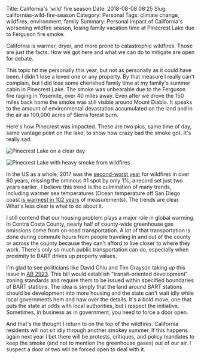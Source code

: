 Title: California's 'wild' fire season
Date: 2018-08-08 08:25
Slug: californias-wild-fire-season
Category: Personal
Tags: climate change, wildfires, environment, family
Summary: Personal impact of California's worsening wildfire season, losing family vacation time at Pinecrest Lake due to Ferguson fire smoke.

California is warmer, dryer, and more prone to catastrophic wildfires. Those are just the facts. How we got here and what we can do to mitigate are open for debate. 

This topic hit me personally this year, but not as personally as it could have been. I didn't lose a loved one or any property. By that measure I really can't complain, but I did lose some cherished family time at my family's summer cabin in Pinecrest Lake. The smoke was unbearable due to the Ferguson fire raging in Yosemite, over 40 miles away. Even after we drove the 150 miles back home the smoke was still visible around Mount Diablo. It speaks to the amount of environmental devastation accumulated on the land and in the air as 100,000 acres of Sierra forest burn.

​Here's how Pinecrest was impacted. These are two pics, same time of day, same vantage point on the lake, to show how crazy bad the smoke got. It's really sad. 

![Pinecrest Lake on a clear day]({static}/images/img-0963.jpg)

![Pinecrest Lake with heavy smoke from wildfires]({static}/images/bkj8sftetmgezpmik1nn4g.jpg)

In the US as a whole, 2017 was the [second-worst year](https://www.nifc.gov/fireInfo/fireInfo_stats_totalFires.html) for wildfires in over 60 years, missing the ominous #1 spot by only 1%, a record set just two years earlier.  I believe this trend is the culmination of many trends, including warmer sea temperatures (Ocean temperature off San Diego coast [is warmest in 102 years](http://www.washingtonpost.com/news/capital-weather-gang/wp/2018/08/06/ocean-temperature-off-san-diego-coast-is-warmest-in-102-years-of-measurements/) of measurements). The trends are clear. What's less clear is what to do about it. 

I still contend that our housing problem plays a major role in global warming. In Contra Costa County, nearly half of county-wide greenhouse gas omissions come from on-road transportation. A lot of that transportation is done during commute hours from people traveling in and out of the county or across the county because they can't afford to live closer to where they work. There's only so much public transportation can do, especially when proximity to BART drives up property values.

I'm glad to see politicians like David Chiu and Tim Grayson taking up this issue in [AB 2923](https://leginfo.legislature.ca.gov/faces/billTextClient.xhtml?bill_id=201720180AB2923). This bill would establish "transit-oriented development" zoning standards and require them to be issued within specified boundaries of BART stations. The idea is simply that the land around BART stations should be development into more housing and the state can't wait idly while local governments hem and haw over the details. It's a bold move, one that puts the state at odds with local authorities, but I respect the initiative. Sometimes, in business as in government, you need to force a door open. 

And that's the thought I return to on the top of the wildfires. California residents will not sit idly through another smokey summer. If this happens again next year I bet there will be protests, critiques, and policy mandates to keep the smoke (and not to mention the greenhouse gases) out of our air. I suspect a door or two will be forced open to deal with it.